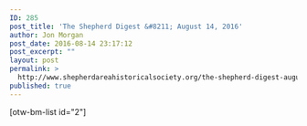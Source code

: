 ```yaml
---
ID: 285
post_title: 'The Shepherd Digest &#8211; August 14, 2016'
author: Jon Morgan
post_date: 2016-08-14 23:17:12
post_excerpt: ""
layout: post
permalink: >
  http://www.shepherdareahistoricalsociety.org/the-shepherd-digest-august-14-2016/
published: true
---
```

[otw-bm-list id="2"]